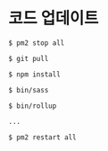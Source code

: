 # 코드 업데이트

    $ pm2 stop all

    $ git pull
    
    $ npm install

    $ bin/sass

    $ bin/rollup

    ...

    $ pm2 restart all

